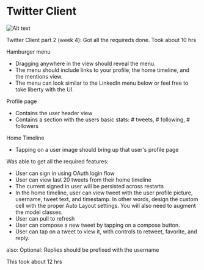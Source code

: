 Twitter Client
==============

![Alt text](./twitterclient_2.gif?raw=true "Optional Title")


Twitter Client part 2 (week 4):
Got all the requireds done.  Took about 10 hrs

Hamburger menu
* Dragging anywhere in the view should reveal the menu.
* The menu should include links to your profile, the home timeline, and the mentions view.
* The menu can look similar to the LinkedIn menu below or feel free to take liberty with the UI.

Profile page
* Contains the user header view
* Contains a section with the users basic stats: # tweets, # following, # followers

Home Timeline
* Tapping on a user image should bring up that user's profile page



Was able to get all the required features:

* User can sign in using OAuth login flow
* User can view last 20 tweets from their home timeline
* The current signed in user will be persisted across restarts
* In the home timeline, user can view tweet with the user profile picture, username, tweet text, and timestamp. In other words, design the custom cell with the proper Auto Layout settings. You will also need to augment the model classes.
* User can pull to refresh
* User can compose a new tweet by tapping on a compose button.
* User can tap on a tweet to view it, with controls to retweet, favorite, and reply.

also:
Optional: Replies should be prefixed with the username

This took about 12 hrs
